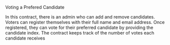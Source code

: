 Voting a Prefered Candidate

In this contract, there is an admin who can add and remove candidates. Voters can register themselves with their full name and email address. Once registered, they can vote for their preferred candidate by providing the candidate index. The contract keeps track of the number of votes each candidate receives

